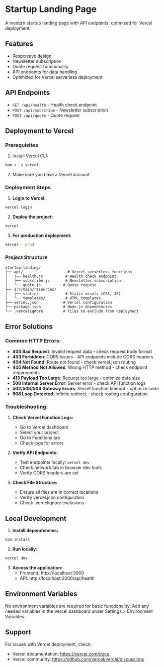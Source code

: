 # Startup Landing Page

A modern startup landing page with API endpoints, optimized for Vercel deployment.

## Features

- Responsive design
- Newsletter subscription
- Quote request functionality
- API endpoints for data handling
- Optimized for Vercel serverless deployment

## API Endpoints

- `GET /api/health` - Health check endpoint
- `POST /api/subscribe` - Newsletter subscription
- `POST /api/quote` - Quote request

## Deployment to Vercel

### Prerequisites

1. Install Vercel CLI:

```bash
npm i -g vercel
```

2. Make sure you have a Vercel account

### Deployment Steps

1. **Login to Vercel:**

```bash
vercel login
```

2. **Deploy the project:**

```bash
vercel
```

3. **For production deployment:**

```bash
vercel --prod
```

### Project Structure

```
startup-landing/
├── api/                    # Vercel serverless functions
│   ├── health.js          # Health check endpoint
│   ├── subscribe.js       # Newsletter subscription
│   └── quote.js          # Quote request
├── src/main/resources/
│   ├── static/            # Static assets (CSS, JS)
│   └── templates/         # HTML templates
├── vercel.json           # Vercel configuration
├── package.json          # Node.js dependencies
└── .vercelignore         # Files to exclude from deployment
```

## Error Solutions

### Common HTTP Errors:

- **400 Bad Request**: Invalid request data - check request body format
- **403 Forbidden**: CORS issues - API endpoints include CORS headers
- **404 Not Found**: Route not found - check vercel.json routing
- **405 Method Not Allowed**: Wrong HTTP method - check endpoint requirements
- **413 Payload Too Large**: Request too large - optimize data size
- **500 Internal Server Error**: Server error - check API function logs
- **502/503/504 Gateway Errors**: Vercel function timeout - optimize code
- **508 Loop Detected**: Infinite redirect - check routing configuration

### Troubleshooting:

1. **Check Vercel Function Logs:**

   - Go to Vercel dashboard
   - Select your project
   - Go to Functions tab
   - Check logs for errors

2. **Verify API Endpoints:**

   - Test endpoints locally: `vercel dev`
   - Check network tab in browser dev tools
   - Verify CORS headers are set

3. **Check File Structure:**
   - Ensure all files are in correct locations
   - Verify vercel.json configuration
   - Check .vercelignore exclusions

## Local Development

1. **Install dependencies:**

```bash
npm install
```

2. **Run locally:**

```bash
vercel dev
```

3. **Access the application:**
   - Frontend: http://localhost:3000
   - API: http://localhost:3000/api/health

## Environment Variables

No environment variables are required for basic functionality. Add any needed variables in the Vercel dashboard under Settings > Environment Variables.

## Support

For issues with Vercel deployment, check:

- Vercel documentation: https://vercel.com/docs
- Vercel community: https://github.com/vercel/vercel/discussions


